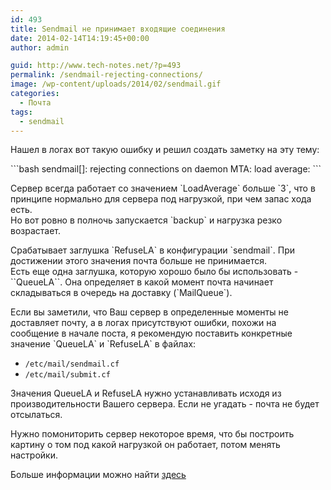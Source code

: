 ```yaml
---
id: 493
title: Sendmail не принимает входящие соединения
date: 2014-02-14T14:19:45+00:00
author: admin

guid: http://www.tech-notes.net/?p=493
permalink: /sendmail-rejecting-connections/
image: /wp-content/uploads/2014/02/sendmail.gif
categories:
  - Почта
tags:
  - sendmail
---
```

<p>Нашел в логах вот такую ошибку и решил создать заметку на эту тему:</p>
```bash
sendmail[]: rejecting connections on daemon MTA: load average:
```
<p>Сервер всегда работает со значением `LoadAverage` больше `3`, что в принципе нормально для сервера под нагрузкой, при чем запас хода есть.<br />
Но вот ровно в полночь запускается `backup` и нагрузка резко возрастает. </p>
<p>Срабатывает заглушка `RefuseLA` в конфигурации `sendmail`. При достижении этого значения почта больше не принимается.<br />
Есть еще одна заглушка, которую хорошо было бы использовать - ``QueueLA``. Она определяет в какой момент почта начинает складываться в очередь на доставку (`MailQueue`).</p>
<p>Если вы заметили, что Ваш сервер в определенные моменты не доставляет почту, а в логах присутствуют ошибки, похожи на сообщение в начале поста, я рекомендую поставить конкретные значение `QueueLA` и `RefuseLA` в файлах:</p>
<ul>
<li><code>/etc/mail/sendmail.cf</code></li>
<li><code>/etc/mail/submit.cf</code></li>
</ul>
<p>Значения QueueLA и RefuseLA нужно устанавливать исходя из производительности Вашего сервера. Если не угадать - почта не будет отсылаться. </p>
<p>Нужно помониторить сервер некоторое время, что бы построить картину о том под какой нагрузкой он работает, потом менять настройки.</p>
<p>Больше информации можно найти <a href="http://www.sendmail.org/~ca/email/doc8.12/op-sh-4.html">здесь</a></p>
